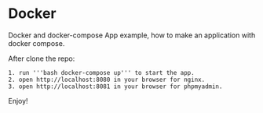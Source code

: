 # Docker
Docker and docker-compose App example, how to make an application with docker compose.

After clone the repo:

    1. run '''bash docker-compose up''' to start the app.
    2. open http://localhost:8080 in your browser for nginx.
    3. open http://localhost:8081 in your browser for phpmyadmin.

Enjoy!

